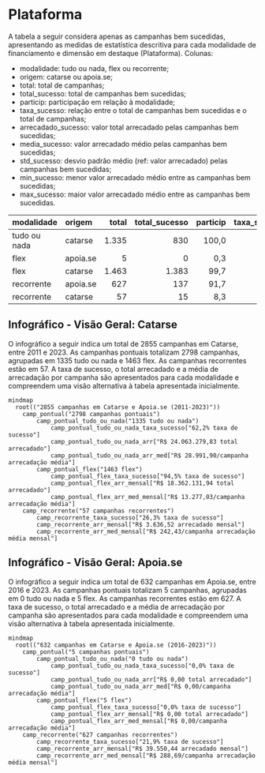 # Plataforma

A tabela a seguir considera apenas as campanhas bem sucedidas, apresentando as medidas
de estatística descritiva para cada modalidade de financiamento e dimensão em destaque
(Plataforma). Colunas:
- modalidade: tudo ou nada, flex ou recorrente;
- origem: catarse ou apoia.se;
- total: total de campanhas;
- total_sucesso: total de campanhas bem sucedidas;
- particip: participação em relação à modalidade;
- taxa_sucesso: relação entre o total de campanhas bem sucedidas e o total de campanhas;
- arrecadado_sucesso: valor total arrecadado pelas campanhas bem sucedidas;
- media_sucesso: valor arrecadado médio pelas campanhas bem sucedidas;
- std_sucesso: desvio padrão médio (ref: valor arrecadado) pelas campanhas bem sucedidas;
- min_sucesso: menor valor arrecadado médio entre as campanhas bem sucedidas;
- max_sucesso: maior valor arrecadado médio entre as campanhas bem sucedidas.


| modalidade   | origem   |   total |   total_sucesso |   particip |   taxa_sucesso |   arrecadado_sucesso |   media_sucesso |   std_sucesso |   min_sucesso |   max_sucesso |
|:-------------|:---------|--------:|----------------:|-----------:|---------------:|---------------------:|----------------:|--------------:|--------------:|--------------:|
| tudo ou nada | catarse  |    1.335 |             830 |      100,0 |           62,2 |          24.063.279,83 |        28.991,90 |      44.961,94 |         41,82 |     679.297,66 |
| flex         | apoia.se |       5 |               0 |        0,3 |            0,0 |                 0,00 |            0,00 |          0,00 |          0,00 |          0,00 |
| flex         | catarse  |    1.463 |            1.383 |       99,7 |           94,5 |          18.362.131,94 |        13.277,03 |      33.934,83 |         10,77 |     708.972,78 |
| recorrente   | apoia.se |     627 |             137 |       91,7 |           21,9 |             39.550,44 |          288,69 |        682,40 |          1,09 |       5.087,08 |
| recorrente   | catarse  |      57 |              15 |        8,3 |           26,3 |              3.636,52 |          242,43 |        198,40 |         10,98 |        538,44 |


## Infográfico - Visão Geral: Catarse

O infográfico a seguir indica um total de 2855 campanhas em Catarse,
entre 2011 e 2023. As campanhas pontuais totalizam 2798 campanhas, agrupadas
em 1335 tudo ou nada e 1463 flex. As campanhas recorrentes estão em 57.
A taxa de sucesso, o total arrecadado e a média de arrecadação por campanha
são apresentados para cada modalidade e compreendem uma visão alternativa
à tabela apresentada inicialmente.

```mermaid
mindmap
  root(("2855 campanhas em Catarse e Apoia.se (2011-2023)"))
    camp_pontual("2798 campanhas pontuais")
        camp_pontual_tudo_ou_nada("1335 tudo ou nada")
            camp_pontual_tudo_ou_nada_taxa_sucesso["62,2% taxa de sucesso"]
            camp_pontual_tudo_ou_nada_arr["R$ 24.063.279,83 total arrecadado"]
            camp_pontual_tudo_ou_nada_arr_med["R$ 28.991,90/campanha arrecadação média"]
        camp_pontual_flex("1463 flex")
            camp_pontual_flex_taxa_sucesso["94,5% taxa de sucesso"]
            camp_pontual_flex_arr_mensal["R$ 18.362.131,94 total arrecadado"]
            camp_pontual_flex_arr_med_mensal["R$ 13.277,03/campanha arrecadação média"]
    camp_recorrente("57 campanhas recorrentes")
        camp_recorrente_taxa_sucesso["26,3% taxa de sucesso"]
        camp_recorrente_arr_mensal["R$ 3.636,52 arrecadado mensal"]
        camp_recorrente_arr_med_mensal["R$ 242,43/campanha arrecadação média mensal"]
```

## Infográfico - Visão Geral: Apoia.se

O infográfico a seguir indica um total de 632 campanhas em Apoia.se,
entre 2016 e 2023. As campanhas pontuais totalizam 5 campanhas, agrupadas
em 0 tudo ou nada e 5 flex. As campanhas recorrentes estão em 627.
A taxa de sucesso, o total arrecadado e a média de arrecadação por campanha
são apresentados para cada modalidade e compreendem uma visão alternativa
à tabela apresentada inicialmente.

```mermaid
mindmap
  root(("632 campanhas em Catarse e Apoia.se (2016-2023)"))
    camp_pontual("5 campanhas pontuais")
        camp_pontual_tudo_ou_nada("0 tudo ou nada")
            camp_pontual_tudo_ou_nada_taxa_sucesso["0,0% taxa de sucesso"]
            camp_pontual_tudo_ou_nada_arr["R$ 0,00 total arrecadado"]
            camp_pontual_tudo_ou_nada_arr_med["R$ 0,00/campanha arrecadação média"]
        camp_pontual_flex("5 flex")
            camp_pontual_flex_taxa_sucesso["0,0% taxa de sucesso"]
            camp_pontual_flex_arr_mensal["R$ 0,00 total arrecadado"]
            camp_pontual_flex_arr_med_mensal["R$ 0,00/campanha arrecadação média"]
    camp_recorrente("627 campanhas recorrentes")
        camp_recorrente_taxa_sucesso["21,9% taxa de sucesso"]
        camp_recorrente_arr_mensal["R$ 39.550,44 arrecadado mensal"]
        camp_recorrente_arr_med_mensal["R$ 288,69/campanha arrecadação média mensal"]
```


